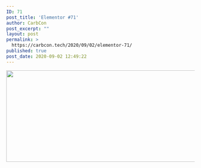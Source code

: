 ```yaml
---
ID: 71
post_title: 'Elementor #71'
author: CarbCon
post_excerpt: ""
layout: post
permalink: >
  https://carbcon.tech/2020/09/02/elementor-71/
published: true
post_date: 2020-09-02 12:49:22
---
```

<img width="768" height="244" src="http://carbcon.tech/wp-content/uploads/2020/09/WhatsApp-Image-2020-08-29-at-9.06.04-PM-768x244.jpeg" alt="" loading="lazy" srcset="http://carbcon.tech/wp-content/uploads/2020/09/WhatsApp-Image-2020-08-29-at-9.06.04-PM-768x244.jpeg 768w, http://carbcon.tech/wp-content/uploads/2020/09/WhatsApp-Image-2020-08-29-at-9.06.04-PM-300x95.jpeg 300w, http://carbcon.tech/wp-content/uploads/2020/09/WhatsApp-Image-2020-08-29-at-9.06.04-PM-1024x326.jpeg 1024w, http://carbcon.tech/wp-content/uploads/2020/09/WhatsApp-Image-2020-08-29-at-9.06.04-PM-1536x489.jpeg 1536w, http://carbcon.tech/wp-content/uploads/2020/09/WhatsApp-Image-2020-08-29-at-9.06.04-PM.jpeg 1600w" sizes="(max-width: 768px) 100vw, 768px" />